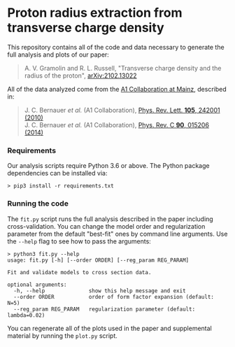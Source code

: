 # Proton radius extraction from transverse charge density

This repository contains all of the code and data necessary to generate the full analysis and plots of our paper:
> A. V. Gramolin and R. L. Russell, "Transverse charge density and the radius of the proton", [arXiv:2102.13022
](https://arxiv.org/abs/2102.13022)

All of the data analyzed come from the [A1 Collaboration at Mainz](https://wwwa1.kph.uni-mainz.de), described in:
> J. C. Bernauer *et al.* (A1 Collaboration), [Phys. Rev. Lett. **105**, 242001 (2010)](https://doi.org/10.1103/PhysRevLett.105.242001) <br>
> J. C. Bernauer *et al.* (A1 Collaboration), [Phys. Rev. C **90**, 015206 (2014)](https://doi.org/10.1103/PhysRevC.90.015206)

### Requirements

Our analysis scripts require Python 3.6 or above. The Python package dependencies can be installed via:
```
> pip3 install -r requirements.txt
```
### Running the code

The `fit.py` script runs the full analysis described in the paper including cross-validation. You can change the model order and regularization parameter from the default "best-fit" ones by command line arguments. Use the `--help` flag to see how to pass the arguments:
```
> python3 fit.py --help
usage: fit.py [-h] [--order ORDER] [--reg_param REG_PARAM]

Fit and validate models to cross section data.

optional arguments:
  -h, --help              show this help message and exit
  --order ORDER           order of form factor expansion (default: N=5)
  --reg_param REG_PARAM   regularization parameter (default: lambda=0.02)
```
You can regenerate all of the plots used in the paper and supplemental material by running the `plot.py` script.
